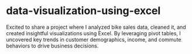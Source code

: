 # data-visualization-using-excel
Excited to share a project where I analyzed bike sales data, cleaned it, and created insightful visualizations using Excel. By leveraging pivot tables, I uncovered key trends in customer demographics, income, and commute behaviors to drive business decisions.
